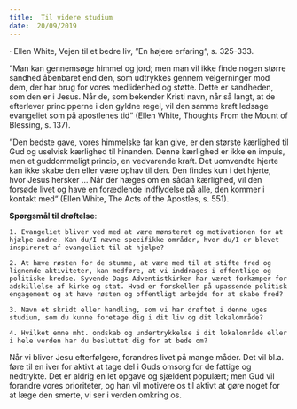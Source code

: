 ```yaml
---
title:  Til videre studium
date:  20/09/2019
---
```


· Ellen White, Vejen til et bedre liv, ”En højere erfaring“, s. 325-333.

”Man kan gennemsøge himmel og jord; men man vil ikke finde nogen større sandhed åbenbaret end den, som udtrykkes gennem velgerninger mod dem, der har brug for vores medlidenhed og støtte. Dette er sandheden, som den er i Jesus. Når de, som bekender Kristi navn, når så langt, at de efterlever principperne i den gyldne regel, vil den samme kraft ledsage evangeliet som på apostlenes tid“ (Ellen White, Thoughts From the Mount of Blessing, s. 137).

”Den bedste gave, vores himmelske far kan give, er den største kærlighed til Gud og uselvisk kærlighed til hinanden. Denne kærlighed er ikke en impuls, men et guddommeligt princip, en vedvarende kraft. Det uomvendte hjerte kan ikke skabe den eller være ophav til den. Den findes kun i det hjerte, hvor Jesus hersker … Når der hæges om en sådan kærlighed, vil den forsøde livet og have en forædlende indflydelse på alle, den kommer i kontakt med“ (Ellen White, The Acts of the Apostles, s. 551).

**Spørgsmål til drøftelse**:

`1.	Evangeliet bliver ved med at være mønsteret og motivationen for at hjælpe andre. Kan du/I nævne specifikke områder, hvor du/I er blevet inspireret af evangeliet til at hjælpe?`

`2.	At hæve røsten for de stumme, at være med til at stifte fred og lignende aktiviteter, kan medføre, at vi inddrages i offentlige og politiske kredse. Syvende Dags Adventistkirken har været forkæmper for adskillelse af kirke og stat. Hvad er forskellen på upassende politisk engagement og at hæve røsten og offentligt arbejde for at skabe fred?`

`3.	Nævn et skridt eller handling, som vi har drøftet i denne uges studium, som du kunne foretage dig i dit liv og dit lokalområde?`

`4.	Hvilket emne mht. ondskab og undertrykkelse i dit lokalområde eller i hele verden har du besluttet dig for at bede om?`

Når vi bliver Jesu efterfølgere, forandres livet på mange måder. Det vil bl.a. føre til en iver for aktivt at tage del i Guds omsorg for de fattige og nedtrykte. Det er aldrig en let opgave og sjældent populært; men Gud vil forandre vores prioriteter, og han vil motivere os til aktivt at gøre noget for at læge den smerte, vi ser i verden omkring os.